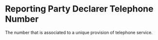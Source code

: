 # Reporting Party Declarer Telephone Number
The number that is associated to a unique provision of telephone service.